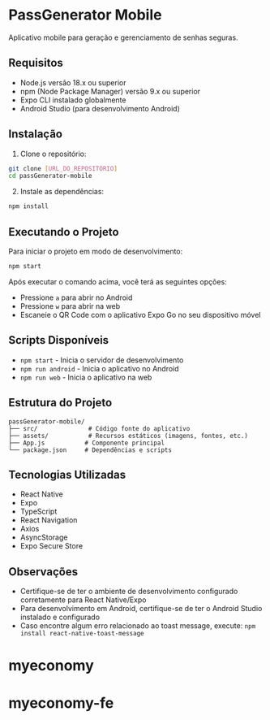 # PassGenerator Mobile

Aplicativo mobile para geração e gerenciamento de senhas seguras.

## Requisitos

- Node.js versão 18.x ou superior
- npm (Node Package Manager) versão 9.x ou superior
- Expo CLI instalado globalmente
- Android Studio (para desenvolvimento Android)

## Instalação

1. Clone o repositório:
```bash
git clone [URL_DO_REPOSITÓRIO]
cd passGenerator-mobile
```

2. Instale as dependências:
```bash
npm install
```

## Executando o Projeto

Para iniciar o projeto em modo de desenvolvimento:

```bash
npm start
```

Após executar o comando acima, você terá as seguintes opções:
- Pressione `a` para abrir no Android
- Pressione `w` para abrir na web
- Escaneie o QR Code com o aplicativo Expo Go no seu dispositivo móvel

## Scripts Disponíveis

- `npm start` - Inicia o servidor de desenvolvimento
- `npm run android` - Inicia o aplicativo no Android
- `npm run web` - Inicia o aplicativo na web

## Estrutura do Projeto

```
passGenerator-mobile/
├── src/              # Código fonte do aplicativo
├── assets/           # Recursos estáticos (imagens, fontes, etc.)
├── App.js           # Componente principal
└── package.json     # Dependências e scripts
```

## Tecnologias Utilizadas

- React Native
- Expo
- TypeScript
- React Navigation
- Axios
- AsyncStorage
- Expo Secure Store

## Observações

- Certifique-se de ter o ambiente de desenvolvimento configurado corretamente para React Native/Expo
- Para desenvolvimento em Android, certifique-se de ter o Android Studio instalado e configurado
- Caso encontre algum erro relacionado ao toast message, execute: `npm install react-native-toast-message`
# myeconomy
# myeconomy-fe
